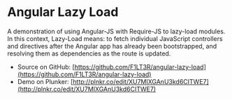 # Angular Lazy Load

A demonstration of using Angular-JS with Require-JS to lazy-load modules. In this context, Lazy-Load means: to fetch individual JavaScript controllers and directives after the Angular app has already been bootstrapped, and resolving them as dependencies as the route is updated.

 - Source on GitHub: [https://github.com/F1LT3R/angular-lazy-load](https://github.com/F1LT3R/angular-lazy-load)
 - Demo on Plunker: [http://plnkr.co/edit/XU7MIXGAnU3kd6CITWE7](http://plnkr.co/edit/XU7MIXGAnU3kd6CITWE7)